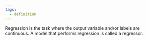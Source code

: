 ```yaml
---
tags:
  - definition
---
```


Regression is the task where the output variable and/or labels are continuous. A model that performs regression is called a regressor.